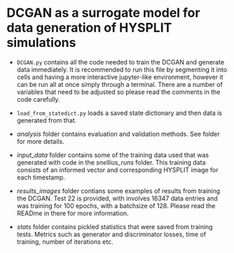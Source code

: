 # DCGAN as a surrogate model for data generation of HYSPLIT simulations

- `DCGAN.py` contains all the code needed to train the DCGAN and generate data immediately. It is recommended to run this file by segmenting it into cells and having a more interactive jupyter-like environment, however it can be run all at once simply through a terminal. 
There are a number of variables that need to be adjusted so please read the comments in the code carefully. 

- `load_from_statedict.py` loads a saved state dictionary and then data is generated from that. 

- *analysis* folder contains evaluation and validation methods. See folder for more details.

- *input_data* folder contains some of the training data used that was generated with code in the *snellius_runs* folder. This training data consists of an informed vector and corresponding HYSPLIT image for each timestamp.

- *results_images* folder contians some examples of results from training the DCGAN. Test 22 is provided, with involves 16347 data entries and was training for 100 epochs, with a batchsize of 128. Please read the READme in there for more information.

- *stats* folder contains pickled statistics that were saved from training tests. Metrics such as generator and discriminator losses, time of training, number of iterations etc.

